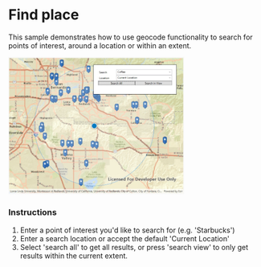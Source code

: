 # Find place

This sample demonstrates how to use geocode functionality to search for points of interest, around a location or within an extent.

<img src="FindPlace.jpg" width="350"/>

### Instructions

1. Enter a point of interest you'd like to search for (e.g. 'Starbucks')
2. Enter a search location or accept the default 'Current Location'
3. Select 'search all' to get all results, or press 'search view' to only get results within the current extent.